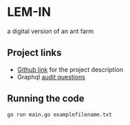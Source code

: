 # LEM-IN
a digital version of an ant farm

## Project links

- [Github link](https://github.com/01-edu/public/tree/master/subjects/lem-in) for the project description
- Graphql [audit questions](https://github.com/01-edu/public/tree/master/subjects/lem-in/audit)

## Running the code

```go run main.go examplefilename.txt```
